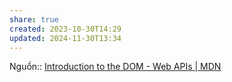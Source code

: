 ```yaml
---
share: true
created: 2023-10-30T14:29
updated: 2024-11-30T13:34
---
```

Nguồn:: [Introduction to the DOM - Web APIs | MDN](https://developer.mozilla.org/en-US/docs/Web/API/Document_Object_Model/Introduction)
